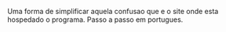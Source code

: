 Uma forma de simplificar aquela confusao que e o site onde esta hospedado o programa. Passo a passo em portugues.
